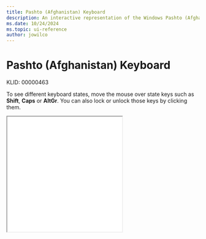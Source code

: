 ```yaml
---
title: Pashto (Afghanistan) Keyboard
description: An interactive representation of the Windows Pashto (Afghanistan) keyboard. To see different keyboard states, click or move the mouse over the state keys.
ms.date: 10/24/2024
ms.topic: ui-reference
author: jowilco
---
```


# Pashto (Afghanistan) Keyboard

KLID: 00000463

To see different keyboard states, move the mouse over state keys such as **Shift**, **Caps** or **AltGr**. You can also lock or unlock those keys by clicking them.

<iframe src="kbdpash.html" height="300"></iframe>
